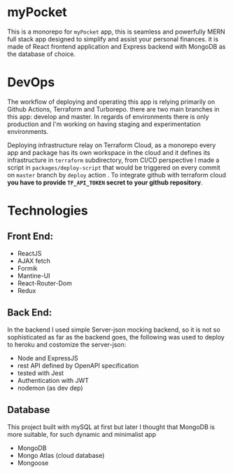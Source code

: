# myPocket
This is a monorepo for `myPocket` app, this is seamless and powerfully MERN full stack app designed to simplify and assist your personal finances. it is made of React frontend application and Express backend with MongoDB as the database of choice.

# DevOps
The workflow of deploying and operating this app is relying primarily on Github Actions, Terraform and Turborepo. there are two main branches in this app: develop and master. In regards of environments there is only production and I'm working on having staging and experimentation environments.

Deploying infrastructure relay on Terraform Cloud, as a monorepo every app and package has its own workspace in the cloud and it defines its infrastructure in `terraform` subdirectory, from CI/CD perspective I made a script in `packages/deploy-script` that would be triggered on every commit on `master` branch by `deploy` action . To integrate github with terraform cloud **you have to provide `TF_API_TOKEN` secret to your github repository**.

# Technologies

## Front End:

- ReactJS
- AJAX fetch
- Formik
- Mantine-UI
- React-Router-Dom
- Redux

## Back End:

In the backend I used simple Server-json mocking backend, so it is not so sophisticated as far as the backend goes, the following was used to deploy to heroku and costomize the server-json:

- Node and ExpressJS
- rest API defined by OpenAPI specification
- tested with Jest
- Authentication with JWT
- nodemon (as dev dep)

## Database

This project built with mySQL at first but later I thought that MongoDB is more suitable, for such dynamic and minimalist app

- MongoDB
- Mongo Atlas (cloud database)
- Mongoose